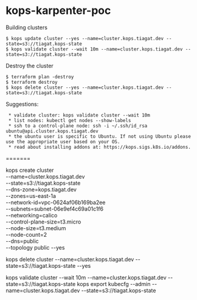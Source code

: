 # kops-karpenter-poc

Building clusters

```
$ kops update cluster --yes --name=cluster.kops.tiagat.dev --state=s3://tiagat.kops-state
$ kops validate cluster --wait 10m --name=cluster.kops.tiagat.dev --state=s3://tiagat.kops-state
```

Destroy the cluster

```
$ terraform plan -destroy
$ terraform destroy
$ kops delete cluster --yes --name=cluster.kops.tiagat.dev --state=s3://tiagat.kops-state
```

Suggestions:

```
 * validate cluster: kops validate cluster --wait 10m
 * list nodes: kubectl get nodes --show-labels
 * ssh to a control-plane node: ssh -i ~/.ssh/id_rsa ubuntu@api.cluster.kops.tiagat.dev
 * the ubuntu user is specific to Ubuntu. If not using Ubuntu please use the appropriate user based on your OS.
 * read about installing addons at: https://kops.sigs.k8s.io/addons.
```

=======

kops create cluster \
 --name=cluster.kops.tiagat.dev \
 --state=s3://tiagat.kops-state \
 --dns-zone=kops.tiagat.dev \
 --zones=us-east-1a \
 --network-id=vpc-0624af06b169ba2ee \
 --subnets=subnet-06e9ef4c69a01c1f6 \
 --networking=calico \
 --control-plane-size=t3.micro \
 --node-size=t3.medium \
 --node-count=2 \
 --dns=public \
 --topology public
--yes

kops delete cluster --name=cluster.kops.tiagat.dev --state=s3://tiagat.kops-state --yes

kops validate cluster --wait 10m --name=cluster.kops.tiagat.dev --state=s3://tiagat.kops-state
kops export kubecfg --admin --name=cluster.kops.tiagat.dev --state=s3://tiagat.kops-state
